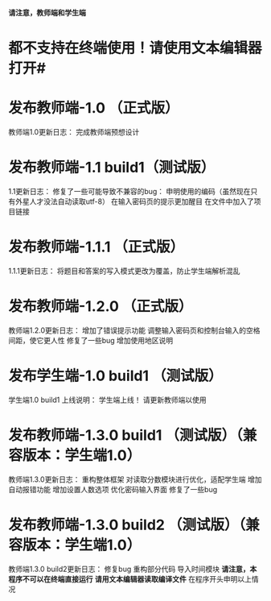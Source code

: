 **请注意，教师端和学生端**
# 都不支持在终端使用！请使用文本编辑器打开#


# 发布教师端-1.0 （正式版）
教师端1.0更新日志：
完成教师端预想设计
# 发布教师端-1.1 build1（测试版）
1.1更新日志：
修复了一些可能导致不兼容的bug：
申明使用的编码（虽然现在只有外星人才没法自动读取utf-8）
在输入密码页的提示更加醒目
在文件中加入了项目链接
# 发布教师端-1.1.1 （正式版）
1.1.1更新日志：
将题目和答案的写入模式更改为覆盖，防止学生端解析混乱
# 发布教师端-1.2.0 （正式版）
教师端1.2.0更新日志：
增加了错误提示功能
调整输入密码页和控制台输入的空格间距，使它更人性
修复了一些bug
增加使用地区说明
# 发布学生端-1.0 build1 （测试版）
学生端1.0 build1 上线说明：
学生端上线！
请更新教师端以使用
# 发布教师端-1.3.0 build1 （测试版）（兼容版本：学生端1.0）
教师端1.3.0更新日志：
重构整体框架
对读取分数模块进行优化，适配学生端
增加自动报错功能
增加设置人数选项
优化密码输入界面
修复了一些bug
# 发布教师端-1.3.0 build2 （测试版）（兼容版本：学生端1.0）
教师端1.3.0 build2更新日志：
修复bug
重构部分代码
导入时间模块
**请注意，本程序不可以在终端直接运行**
**请用文本编辑器读取编译文件**
在程序开头申明以上情况
